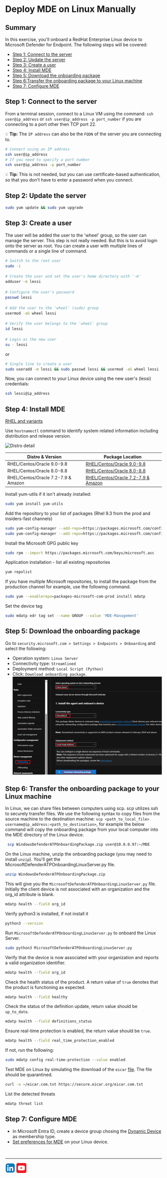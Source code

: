 # Deploy MDE on Linux Manually

## Summary
In this exercise, you'll onboard a RedHat Enterprise Linux device to Microsoft Defender for Endpoint. The following steps will be covered:
- [Step 1: Connect to the server]()
- [Step 2: Update the server]()
- [Step 3: Create a user]()
- [Step 4: Install MDE]()
- [Step 5: Download the onboarding package]()
- [Step 6:Transfer the onboarding package to your Linux machine]()
- [Step 7: Configure MDE]()

## Step 1: Connect to the server
From a terminal session, connect to a Linux VM using the command: ```ssh user@ip_address``` or ```ssh user@ip_address -p port_number``` if you are connecting to a port other then TCP port 22.<br>

:bulb: **Tip:** The ```IP address``` can also be the ```FQDN``` of the server you are connecting to.
```bash
# Connect using an IP address
ssh user@ip_address
# If you need to specify a port number
ssh user@ip_address -p port_number
```
:bulb: **Tip:** This is not needed, but you can use certificate-based authentication, so that you don't have to enter a password when you connect.
  

## Step 2: Update the server
```bash
sudo yum update && sudo yum upgrade
```

## Step 3: Create a user 
The user will be added the user to the 'wheel' group, so the user can manage the server. This step is not really needed. But this is to avoid login onto the server as root. You can create a user with multiple lines of commands or a single line of command.

```bash
# Switch to the root user
sudo -i

# Create the user and set the user's home directory with '-m'
adduser -m lessi

# Configure the user's password
passwd lessi

# Add the user to the 'wheel' (sudo) group
usermod -aG wheel lessi

# Verify the user belongs to the 'wheel' group
id lessi

# Login as the new user
su - lessi
```
or

 ```bash
 # Single line to create a user
 sudo useradd -m lessi && sudo passwd lessi && usermod -aG wheel lessi
 ```
Now, you can connect to your Linux device using the new user's (lessi) credentials:
```bash
ssh lessi@ip_address
```

## Step 4: Install MDE
[RHEL and variants](https://learn.microsoft.com/en-us/microsoft-365/security/defender-endpoint/linux-install-manually?view=o365-worldwide#rhel-and-variants-centos-fedora-oracle-linux-amazon-linux-2-rocky-and-alma)

Use ```hostnamectl``` command to identify system related information including distribution and release version.

![Distro detail](/assets/pictures/rhel_hostnamectl.png)<br>

| Distro & Version  | Package Location |
|----------|----------|
| RHEL/Centos/Oracle 9.0-9.8   | [RHEL/Centos/Oracle 9.0-9.8](https://packages.microsoft.com/config/rhel/9/prod.repo)   |
| RHEL/Centos/Oracle 8.0-8.8    | [RHEL/Centos/Oracle 8.0-8.8](https://packages.microsoft.com/config/rhel/8/prod.repo)  |
| RHEL/Centos/Oracle 7.2-7.9 & Amazon    | [RHEL/Centos/Oracle 7.2-7.9 & Amazon](https://packages.microsoft.com/config/rhel/7.2/prod.repo)   |

Install yum-utils if it isn't already installed: 
```bash
sudo yum install yum-utils
```
Add the repository to your list of packages (Rhel 9.3 from the prod and insiders-fast channels)
```bash
sudo yum-config-manager --add-repo=https://packages.microsoft.com/config/rhel/9.0/prod.repo
sudo yum-config-manager --add-repo=https://packages.microsoft.com/config/rhel/9.0/insiders-fast.repo
```
Install the Microsoft GPG public key
```bash
sudo rpm --import https://packages.microsoft.com/keys/microsoft.asc
```
Application installation - list all existing repositories
```bash
yum repolist
```
 If you have multiple Microsoft repositories, to install the package from the production channel for example, use the following command.
 ```bash 
 sudo yum --enablerepo=packages-microsoft-com-prod install mdatp
 ```
 Set the device tag
 ```bash
 sudo mdatp edr tag set --name GROUP --value 'MDE-Management'
 ```        
## Step 5: Download the onboarding package
Go to ```security.microsoft.com > Settings > Endpoints > Onboarding``` and select the following:
- Operation system: ```Linux Server```
- Connectivity type: ```Streamlined```
- Deployment method: ```Local Script (Python)```
- Click: ```Download onboarding package```.<br>
![download_package](./Assets/Pictures//download_package.png)


## Step 6: Transfer the onboarding package to your Linux machine 
In Linux, we can share files between computers using scp. scp utilizes ssh to securely transfer files. We use the following syntax to copy files from the source machine to the destination machine: ```scp <path_to_local_file> username@ip_address:<path_to_destination>```, for example the below command will copy the onboarding package from your local computer into the MDE directory of the Linux device.
```bash
 scp WindowsDefenderATPOnboardingPackage.zip user@10.0.0.97:~/MDE
```  

On the Linux machine, unzip the onboarding package (you may need to install ```unzip```). You'll get the MicrosoftDefenderATPOnboardingLinuxServer.py file.
```bash
unzip WindowsDefenderATPOnboardingPackage.zip
```
This will give you the ```MicrosoftDefenderATPOnboardingLinuxServer.py``` file.<br>
Initially the client device is not associated with an organization and the org_id attribute is blank.
```bash
mdatp health --field org_id
``` 

Verify python3 is installed, if not install it
```bash
python3 --version
```
Run ```MicrosoftDefenderATPOnboardingLinuxServer.py``` to onboard the Linux Server.
```bash
sudo python3 MicrosoftDefenderATPOnboardingLinuxServer.py
```
 Verify that the device is now associated with your organization and reports a valid organization identifier.
```bash
mdatp health --field org_id
```
Check the health status of the product. A return value of ```true``` denotes that the product is functioning as expected.
```bash
mdatp health --field healthy
```    
Check the status of the definition update, return value should be ```up_to_date```.
```bash
mdatp health --field definitions_status
```
Ensure real-time protection is enabled, the return value should be ```true```.
```bash
mdatp health --field real_time_protection_enabled
```
If not, run the following: 
```bash
sudo mdatp config real-time-protection --value enabled
```
Test MDE on Linux by simulating the download of the ```eicar``` [file](https://www.eicar.org/download-anti-malware-testfile/). The file should be quarantined.
```bash
curl -o ~/eicar.com.txt https://secure.eicar.org/eicar.com.txt
```
List the detected threats
```bash
mdatp threat list
``` 

## Step 7: Configure MDE
- In Microsoft Entra ID, create a device group chosing the [Dynamic Device](https://learn.microsoft.com/en-us/entra/identity/users/groups-dynamic-membership#rules-for-devices) as membership type. 
- [Set preferences for MDE](https://learn.microsoft.com/en-us/defender-endpoint/linux-preferences) on your Linux device.

<br>
<hr>

[![LinkeIn](../../Assets/Pictures/LinkeIn.png)](https://www.linkedin.com/in/c-lessi/)
[![YouTube](../../Assets/Pictures/YouTube.png)](https://www.youtube.com/channel/UCk8wUhDaJ6pnP_1G5ugrQ1A)